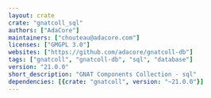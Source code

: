 ```yaml
---
layout: crate
crate: "gnatcoll_sql"
authors: ["AdaCore"]
maintainers: ["chouteau@adacore.com"]
licenses: ["GMGPL 3.0"]
websites: ["https://github.com/adacore/gnatcoll-db"]
tags: ["gnatcoll", "gnatcoll-db", "sql", "database"]
version: "21.0.0"
short_description: "GNAT Components Collection - sql"
dependencies: [{crate: "gnatcoll", version: "~21.0.0"}]
---
```



